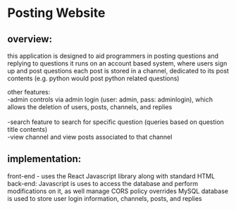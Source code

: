 # Posting Website

## overview:
this application is designed to aid programmers in posting questions and replying to questions 
it runs on an account based system, where users sign up and post questions
each post is stored in a channel, dedicated to its post contents (e.g. python would post python related questions)

other features: <br />
-admin controls via admin login (user: admin, pass: adminlogin), which allows the deletion of users, posts, channels, and replies <br />  
-search feature to search for specific question (queries based on question title contents)  <br />
-view channel and view posts associated to that channel   <br />

## implementation:
front-end - uses the React Javascript library along with standard HTML
<br />
back-end:
  Javascript is uses to access the database and perform modifications on it, as well manage CORS policy overrides 
  MySQL database is used to store user login information, channels, posts, and replies 



